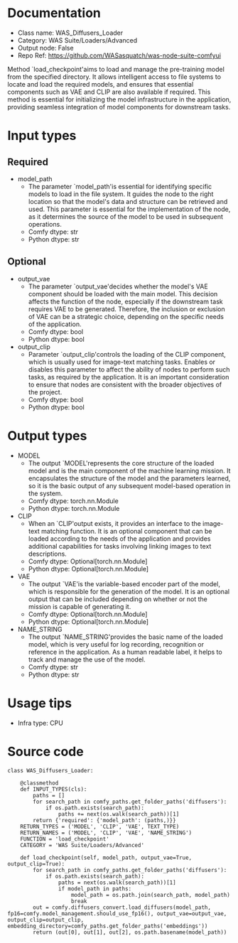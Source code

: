 # Documentation
- Class name: WAS_Diffusers_Loader
- Category: WAS Suite/Loaders/Advanced
- Output node: False
- Repo Ref: https://github.com/WASasquatch/was-node-suite-comfyui

Method `load_checkpoint'aims to load and manage the pre-training model from the specified directory. It allows intelligent access to file systems to locate and load the required models, and ensures that essential components such as VAE and CLIP are also available if required. This method is essential for initializing the model infrastructure in the application, providing seamless integration of model components for downstream tasks.

# Input types
## Required
- model_path
    - The parameter `model_path'is essential for identifying specific models to load in the file system. It guides the node to the right location so that the model's data and structure can be retrieved and used. This parameter is essential for the implementation of the node, as it determines the source of the model to be used in subsequent operations.
    - Comfy dtype: str
    - Python dtype: str
## Optional
- output_vae
    - The parameter `output_vae'decides whether the model's VAE component should be loaded with the main model. This decision affects the function of the node, especially if the downstream task requires VAE to be generated. Therefore, the inclusion or exclusion of VAE can be a strategic choice, depending on the specific needs of the application.
    - Comfy dtype: bool
    - Python dtype: bool
- output_clip
    - Parameter `output_clip'controls the loading of the CLIP component, which is usually used for image-text matching tasks. Enables or disables this parameter to affect the ability of nodes to perform such tasks, as required by the application. It is an important consideration to ensure that nodes are consistent with the broader objectives of the project.
    - Comfy dtype: bool
    - Python dtype: bool

# Output types
- MODEL
    - The output `MODEL'represents the core structure of the loaded model and is the main component of the machine learning mission. It encapsulates the structure of the model and the parameters learned, so it is the basic output of any subsequent model-based operation in the system.
    - Comfy dtype: torch.nn.Module
    - Python dtype: torch.nn.Module
- CLIP
    - When an `CLIP'output exists, it provides an interface to the image-text matching function. It is an optional component that can be loaded according to the needs of the application and provides additional capabilities for tasks involving linking images to text descriptions.
    - Comfy dtype: Optional[torch.nn.Module]
    - Python dtype: Optional[torch.nn.Module]
- VAE
    - The output `VAE'is the variable-based encoder part of the model, which is responsible for the generation of the model. It is an optional output that can be included depending on whether or not the mission is capable of generating it.
    - Comfy dtype: Optional[torch.nn.Module]
    - Python dtype: Optional[torch.nn.Module]
- NAME_STRING
    - The output `NAME_STRING'provides the basic name of the loaded model, which is very useful for log recording, recognition or reference in the application. As a human readable label, it helps to track and manage the use of the model.
    - Comfy dtype: str
    - Python dtype: str

# Usage tips
- Infra type: CPU

# Source code
```
class WAS_Diffusers_Loader:

    @classmethod
    def INPUT_TYPES(cls):
        paths = []
        for search_path in comfy_paths.get_folder_paths('diffusers'):
            if os.path.exists(search_path):
                paths += next(os.walk(search_path))[1]
        return {'required': {'model_path': (paths,)}}
    RETURN_TYPES = ('MODEL', 'CLIP', 'VAE', TEXT_TYPE)
    RETURN_NAMES = ('MODEL', 'CLIP', 'VAE', 'NAME_STRING')
    FUNCTION = 'load_checkpoint'
    CATEGORY = 'WAS Suite/Loaders/Advanced'

    def load_checkpoint(self, model_path, output_vae=True, output_clip=True):
        for search_path in comfy_paths.get_folder_paths('diffusers'):
            if os.path.exists(search_path):
                paths = next(os.walk(search_path))[1]
                if model_path in paths:
                    model_path = os.path.join(search_path, model_path)
                    break
        out = comfy.diffusers_convert.load_diffusers(model_path, fp16=comfy.model_management.should_use_fp16(), output_vae=output_vae, output_clip=output_clip, embedding_directory=comfy_paths.get_folder_paths('embeddings'))
        return (out[0], out[1], out[2], os.path.basename(model_path))
```